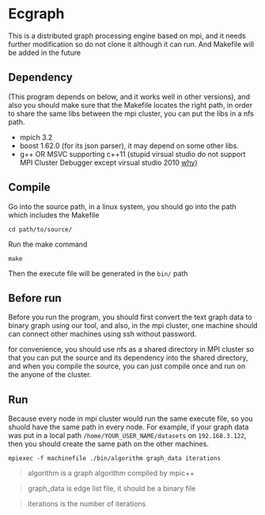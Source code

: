 # Ecgraph
This is a distributed graph processing engine based on mpi, and it needs further modification so do not clone it although it can run. And Makefile will be added in the future

## Dependency 
(This program depends on below, and it works well in other versions), and also you should make sure that the Makefile locates the right path, in order to share the same libs between the mpi cluster, you can put the libs in a nfs path.
* mpich 3.2
* boost 1.62.0 (for its json parser), it may depend on some other libs.
* g++ OR MSVC supporting c++11 (stupid virsual studio do not support MPI Cluster Debugger except virsual studio 2010 [why](https://visualstudio.uservoice.com/forums/121579-visual-studio-ide/suggestions/3075084-bring-back-the-mpi-cluster-debugger))


## Compile
Go into the source path, in a linux system, you should go into the path which includes the Makefile

`cd path/to/source/`

Run the make command

`make`

Then the execute file will be generated in the `bin/` path


## Before run
Before you run the program, you should first convert the text graph data to binary graph using our tool, and also, in the mpi cluster, one machine should can connect other machines using ssh without password. 

for convenience, you should use nfs as a shared directory in MPI cluster so that you can put the source and its dependency into the shared directory, and when you compile the source, you can just compile once and run on the anyone of the cluster. 


## Run
Because every node in mpi cluster would run the same execute file, so you shuold have the same path in every node.
For example, if your graph data was put in a local path `/home/YOUR_USER_NAME/datasets` on `192.168.3.122`, then you should create the same path on the other machines.

`mpiexec -f machinefile ./bin/algorithm graph_data iterations`

> algorithm is a graph algorithm compiled by mpic++

> graph_data is edge list file, it should be a binary file

> iterations is the number of iterations


